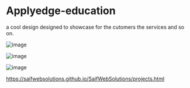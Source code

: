 # Applyedge-education
a cool design designed to showcase for the cutomers the services and so on.



![image](https://github.com/user-attachments/assets/11d8a96f-b810-472c-acf9-5a617a3a59a7)

![image](https://github.com/user-attachments/assets/67f6de08-e292-43ef-9bc2-0484f54ee0a5)

![image](https://github.com/user-attachments/assets/d7b749fc-5952-42ce-b127-b02fdf3718aa)


https://saifwebsolutions.github.io/SaifWebSolutions/projects.html
